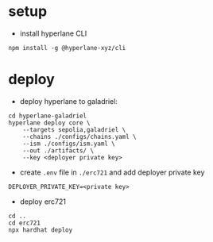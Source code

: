 # setup

- install hyperlane CLI

```
npm install -g @hyperlane-xyz/cli
```

# deploy

- deploy hyperlane to galadriel:

```
cd hyperlane-galadriel
hyperlane deploy core \
    --targets sepolia,galadriel \
    --chains ./configs/chains.yaml \
    --ism ./configs/ism.yaml \
    --out ./artifacts/ \
    --key <deployer private key>
```

- create `.env` file in `./erc721` and add deployer private key

```
DEPLOYER_PRIVATE_KEY=<private key>
```

- deploy erc721

```
cd ..
cd erc721
npx hardhat deploy
```
